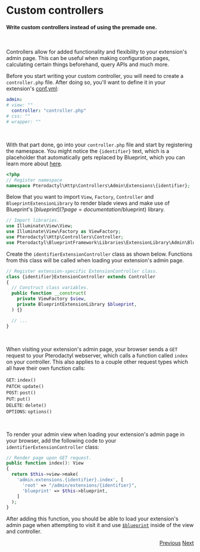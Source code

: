 # Custom controllers
<h4 class="fw-light">Write custom controllers instead of using the premade one.</h4><br/>

Controllers allow for added functionality and flexibility to your extension's admin page. This can be useful when making configuration pages, calculating certain things beforehand, query APIs and much more.

Before you start writing your custom controller, you will need to create a `controller.php` file. After doing so, you'll want to define it in your extension's [conf.yml](?page=documentation/confyml):
```yaml
admin:
# view: ""
  controller: "controller.php"
# css: ""
# wrapper: ""
```
<br/>

With that part done, go into your `controller.php` file and start by registering the namespace. You might notice the `{identifier}` text, which is a placeholder that automatically gets replaced by Blueprint, which you can learn more about [here](?page=documentation/placeholders).
```php
<?php
// Register namespace
namespace Pterodactyl\Http\Controllers\Admin\Extensions\{identifier};
```

Below that you want to import `View`, `Factory`, `Controller` and `BlueprintExtensionLibrary` to render blade views and make use of Blueprint's [$blueprint](?page=documentation/$blueprint) library.
```php
// Import libraries.
use Illuminate\View\View;
use Illuminate\View\Factory as ViewFactory;
use Pterodactyl\Http\Controllers\Controller;
use Pterodactyl\BlueprintFramework\Libraries\ExtensionLibrary\Admin\BlueprintAdminLibrary as BlueprintExtensionLibrary;
```

Create the `identifierExtensionController` class as shown below. Functions from this class will be called when loading your extension's admin page.
```php
// Register extension-specific ExtensionController class.
class {identifier}ExtensionController extends Controller
{
  // Construct class variables.
  public function __construct(
    private ViewFactory $view,
    private BlueprintExtensionLibrary $blueprint,
  ) {}

  // ...
}
```
<br/>

When visiting your extension's admin page, your browser sends a `GET` request to your Pterodactyl webserver, which calls a function called `index` on your controller. This also applies to a couple other request types which all have their own function calls:

`GET`: <code class="text-secondary">index()</code>\
`PATCH`: <code class="text-secondary">update()</code>\
`POST`: <code class="text-secondary">post()</code>\
`PUT`: <code class="text-secondary">put()</code> <tag type="new" content="beta-2024-08"/></tag>\
`DELETE`: <code class="text-secondary">delete()</code> <tag type="new" content="beta-2024-08"/></tag>\
`OPTIONS`: <code class="text-secondary">options()</code> <tag type="new" content="beta-2024-08"/></tag>

<br/>

To render your admin view when loading your extension's admin page in your browser, add the following code to your `identifierExtensionController` class:
```php
// Render page upon GET request.
public function index(): View
{
  return $this->view->make(
    'admin.extensions.{identifier}.index', [
      'root' => "/admin/extensions/{identifier}",
      'blueprint' => $this->blueprint,
    ]
  );
}
```
After adding this function, you should be able to load your extension's admin page when attempting to visit it and use [`$blueprint`](?page=documentation/$blueprint) inside of the view and controller.


<div class="btn-group docs-navigator" role="group" aria-label="Navigation" style="float: right">
  <a href="?page=developing-extensions/Admin-views" class="btn btn-dark bg-light-subtle border-light-subtle">Previous</a>
  <a href="?page=developing-extensions/Admin-configuration" class="btn btn-dark bg-light-subtle border-light-subtle">Next</a>
</div>

